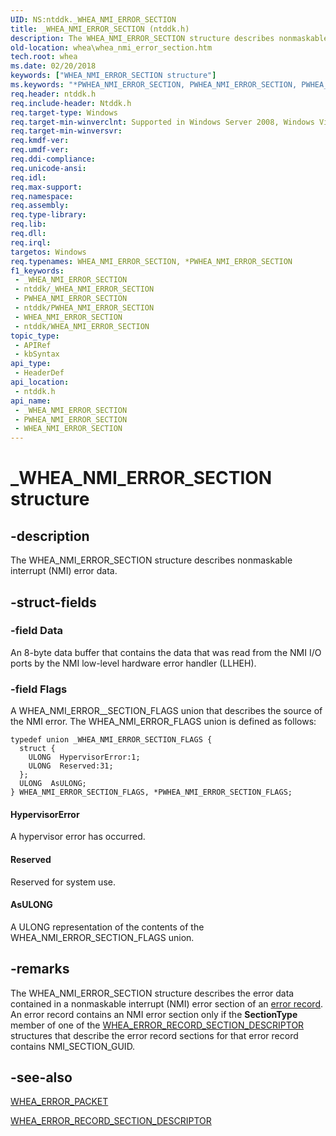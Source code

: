 ```yaml
---
UID: NS:ntddk._WHEA_NMI_ERROR_SECTION
title: _WHEA_NMI_ERROR_SECTION (ntddk.h)
description: The WHEA_NMI_ERROR_SECTION structure describes nonmaskable interrupt (NMI) error data.
old-location: whea\whea_nmi_error_section.htm
tech.root: whea
ms.date: 02/20/2018
keywords: ["WHEA_NMI_ERROR_SECTION structure"]
ms.keywords: "*PWHEA_NMI_ERROR_SECTION, PWHEA_NMI_ERROR_SECTION, PWHEA_NMI_ERROR_SECTION structure pointer [WHEA Drivers and Applications], WHEA_NMI_ERROR_SECTION, WHEA_NMI_ERROR_SECTION structure [WHEA Drivers and Applications], _WHEA_NMI_ERROR_SECTION, ntddk/PWHEA_NMI_ERROR_SECTION, ntddk/WHEA_NMI_ERROR_SECTION, whea.whea_nmi_error_section, whearef_295c8b30-1ec5-41a3-ba50-f00c1b1b5524.xml"
req.header: ntddk.h
req.include-header: Ntddk.h
req.target-type: Windows
req.target-min-winverclnt: Supported in Windows Server 2008, Windows Vista SP1, and later versions of Windows.
req.target-min-winversvr: 
req.kmdf-ver: 
req.umdf-ver: 
req.ddi-compliance: 
req.unicode-ansi: 
req.idl: 
req.max-support: 
req.namespace: 
req.assembly: 
req.type-library: 
req.lib: 
req.dll: 
req.irql: 
targetos: Windows
req.typenames: WHEA_NMI_ERROR_SECTION, *PWHEA_NMI_ERROR_SECTION
f1_keywords:
 - _WHEA_NMI_ERROR_SECTION
 - ntddk/_WHEA_NMI_ERROR_SECTION
 - PWHEA_NMI_ERROR_SECTION
 - ntddk/PWHEA_NMI_ERROR_SECTION
 - WHEA_NMI_ERROR_SECTION
 - ntddk/WHEA_NMI_ERROR_SECTION
topic_type:
 - APIRef
 - kbSyntax
api_type:
 - HeaderDef
api_location:
 - ntddk.h
api_name:
 - _WHEA_NMI_ERROR_SECTION
 - PWHEA_NMI_ERROR_SECTION
 - WHEA_NMI_ERROR_SECTION
---
```


# _WHEA_NMI_ERROR_SECTION structure


## -description

The WHEA_NMI_ERROR_SECTION structure describes nonmaskable interrupt (NMI) error data.

## -struct-fields

### -field Data

An 8-byte data buffer that contains the data that was read from the NMI I/O ports by the NMI low-level hardware error handler (LLHEH).

### -field Flags

A WHEA_NMI_ERROR__SECTION_FLAGS union that describes the source of the NMI error. The WHEA_NMI_ERROR_FLAGS union is defined as follows:


```
typedef union _WHEA_NMI_ERROR_SECTION_FLAGS {
  struct {
    ULONG  HypervisorError:1;
    ULONG  Reserved:31;
  };
  ULONG  AsULONG;
} WHEA_NMI_ERROR_SECTION_FLAGS, *PWHEA_NMI_ERROR_SECTION_FLAGS;
```





#### HypervisorError

A hypervisor error has occurred.



#### Reserved

Reserved for system use.



#### AsULONG

A ULONG representation of the contents of the WHEA_NMI_ERROR_SECTION_FLAGS union.

## -remarks

The WHEA_NMI_ERROR_SECTION structure describes the error data contained in a nonmaskable interrupt (NMI) error section of an <a href="/windows-hardware/drivers/whea/error-records">error record</a>. An error record contains an NMI error section only if the <b>SectionType </b>member of one of the <a href="/windows-hardware/drivers/ddi/ntddk/ns-ntddk-_whea_error_record_section_descriptor">WHEA_ERROR_RECORD_SECTION_DESCRIPTOR</a> structures that describe the error record sections for that error record contains NMI_SECTION_GUID.

## -see-also

<a href="/previous-versions/windows/hardware/drivers/ff560465(v=vs.85)">WHEA_ERROR_PACKET</a>



<a href="/windows-hardware/drivers/ddi/ntddk/ns-ntddk-_whea_error_record_section_descriptor">WHEA_ERROR_RECORD_SECTION_DESCRIPTOR</a>

